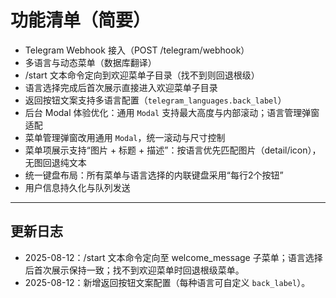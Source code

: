 # 功能清单（简要）

- Telegram Webhook 接入（POST /telegram/webhook）
- 多语言与动态菜单（数据库翻译）
- /start 文本命令定向到欢迎菜单子目录（找不到则回退根级）
- 语言选择完成后首次展示直接进入欢迎菜单子目录
- 返回按钮文案支持多语言配置（`telegram_languages.back_label`）
- 后台 Modal 体验优化：通用 `Modal` 支持最大高度与内部滚动；语言管理弹窗适配
- 菜单管理弹窗改用通用 `Modal`，统一滚动与尺寸控制
- 菜单项展示支持“图片 + 标题 + 描述”：按语言优先匹配图片（detail/icon），无图回退纯文本
- 统一键盘布局：所有菜单与语言选择的内联键盘采用“每行2个按钮”
- 用户信息持久化与队列发送

---

## 更新日志

- 2025-08-12：/start 文本命令定向至 welcome_message 子菜单；语言选择后首次展示保持一致；找不到欢迎菜单时回退根级菜单。
- 2025-08-12：新增返回按钮文案配置（每种语言可自定义 `back_label`）。
